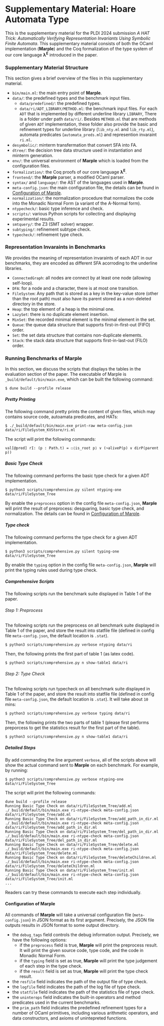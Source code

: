 # Supplementary Material: Hoare Automata Type

This is the supplementary material for the PLDI 2024 submission *A HAT Trick: Automatically Verifying Representation Invariants Using Symbolic Finite Automata*. This supplementary material consists of both the OCaml implementation (**Marple**) and the Coq formalization of the type system of our core language **λ<sup>E</sup>** introduced in the paper.

### Supplementary Material Structure

This section gives a brief overview of the files in this supplementary material.

* `bin/main.ml`: the main entry point of **Marple**.
* `data/`: the predefined types and the benchmark input files.
  + `data/predefined/`: the predefined types.
  + `data/ri/ADT_LIBRARY/METHOD.ml`: the benchmark input files. For each `ADT` that is implemented by different underline library `LIBRARY`, There is a folder under path `data/ri/`. Besides `METHOD.ml` that are methods of given `ADT` implementation, these folder also provide the basic and refinement types for underline library (`lib_nty.ml` and `lib_rty.ml`), automata predicates (`automata_preds.ml`) and represention invaraint `ri.ml`.
* `desymbolic/`: minterm transfermation that convert SFA into FA.
* `dtree/`: the decision tree data structure used in instantiation and minterm generation.
* `env/`: the universal environment of **Marple** which is loaded from the configuration files.
* `formalization/`: the Coq proofs of our core language **λ<sup>E</sup>**.
* `frontend/`: the **Marple** parser, a modified OCaml parser.
* `syntax/` and `language/`: the AST of the languages used in **Marple**.
* `meta-config.json`: the main configuration file, the details can be found in [Configuration of Marple](#configuration-of-marple).
* `normalization/`: the normalization procedure that normalizes the code into the Monadic Normal Form (a variant of the A-Normal form).
* `ntypecheck/`: basic type inference and check.
* `scripts/`: various Python scripts for collecting and displaying experimental results.
* `smtquery/`: the Z3 (SMT solver) wrapper.
* `subtyping/`: refinement subtype check.
* `typecheck/`: refinement type check.

### Representation Invaraints in Benchmarks

We provides the meaning of representation invaraints of each ADT in our benchmarks, they are encoded as different SFA acorroding to the underline libraries.

* `ConnectedGraph`: all nodes are connect by at least one node (allowing self-loop).
* `DFA`: for a node and a character, there is at most one transition.
* `FileSystem`: Any path that is stored as a key in the key-value
  store (other than the root path) must also have its parent stored as a
  non-deleted directory in the store.
* `Heap`: the top element of a heap is the minimal one.
* `LazySet`: there is no duplicate element insertion.
* `MinSet`: the recorded minimal element is the minimal element in the set.
* `Queue`: the queue data structure that supports first-in-first-out (FIFO) order.
* `Set`: the set data structure that contains non-duplicate elements.
* `Stack`: the stack data structure that supports first-in-last-out (FILO) order.


### Running Benchmarks of Marple

In this section, we discuss the scripts that displays the tables in the evaluation section of the paper. The executable of Marple is `_build/default/bin/main.exe`, which can be built the following command:

    $ dune build --profile release

##### Pretty Printing

The following command pretty prints the content of given files, which may contains source code, autoamata predicates, and HATs:

    $ ./_build/default/bin/main.exe print-raw meta-config.json data/ri/FileSystem_KVStore/ri.ml

The script will print the following commands:

```
val[@pred] rI: (p : Path.t) = ☐⟨is_root p⟩ ∨ (¬aliveP(p) ∨ dirP(parent p))
```

##### Basic Type Check

The following command performs the basic type check for a given ADT implementation.

    $ python3 scripts/comprehensive.py silent ntyping-one data/ri/FileSystem_Tree

By enable the `preprocess` option in the config file `meta-config.json`, **Marple** will print the result of preprocess: desguaring, basic type check, and normalization. The details can be found in [Configuration of Marple](#configuration-of-marple).

##### Type check

The following command performs the type check for a given ADT implementation.

    $ python3 scripts/comprehensive.py silent typing-one data/ri/FileSystem_Tree

By enable the `typing` option in the config file `meta-config.json`, **Marple** will print the typing rules used during type check.

##### Comprehensive Scripts

The following scripts run the benchmark suite displayed in Table 1 of the paper.

###### Step 1: Preprocess

The following scripts run the preprocess on all benchmark suite displayed in Table 1 of the paper, and store the result into statfile file (defined in config file `meta-config.json`, the default location is `.stat`).

    $ python3 scripts/comprehensive.py verbose ntyping data/ri

Then, the following prints the first part of table 1 (as latex code).

    $ python3 scripts/comprehensive.py n show-table1 data/ri

###### Step 2: Type Check

The following scripts run typecheck on all benchmark suite displayed in Table 1 of the paper, and store the result into statfile file (defined in config file `meta-config.json`, the default location is `.stat`). It will take about `10` mins:

    $ python3 scripts/comprehensive.py verbose typing data/ri

Then, the following prints the two parts of table 1 (please first performs preporcess to get the statistics result for the first part of the table).

    $ python3 scripts/comprehensive.py n show-table1 data/ri


##### Detailed Steps

By add commanding the line argument `verbose`, all of the scripts above will show the actual command sent to **Marple** on each benchmark. For example, by running:

    $ python3 scripts/comprehensive.py verbose ntyping-one data/ri/FileSystem_Tree

The script will print the following commands:

```
dune build --profile release
Running Basic Type Check on data/ri/FileSystem_Tree/add.ml
./_build/default/bin/main.exe ri-ntype-check meta-config.json data/ri/FileSystem_Tree/add.ml
Running Basic Type Check on data/ri/FileSystem_Tree/add_path_in_dir.ml
./_build/default/bin/main.exe ri-ntype-check meta-config.json data/ri/FileSystem_Tree/add_path_in_dir.ml
Running Basic Type Check on data/ri/FileSystem_Tree/del_path_in_dir.ml
./_build/default/bin/main.exe ri-ntype-check meta-config.json data/ri/FileSystem_Tree/del_path_in_dir.ml
Running Basic Type Check on data/ri/FileSystem_Tree/delete.ml
./_build/default/bin/main.exe ri-ntype-check meta-config.json data/ri/FileSystem_Tree/delete.ml
Running Basic Type Check on data/ri/FileSystem_Tree/deleteChildren.ml
./_build/default/bin/main.exe ri-ntype-check meta-config.json data/ri/FileSystem_Tree/deleteChildren.ml
Running Basic Type Check on data/ri/FileSystem_Tree/init.ml
./_build/default/bin/main.exe ri-ntype-check meta-config.json data/ri/FileSystem_Tree/init.ml
...
```

Readers can try these commands to execute each step individually.

#### Configuration of Marple

All commands of **Marple** will take a universal configuration file (`meta-config.json`) in JSON format as its first argument. Precisely, the JSON file outputs results in JSON format to some output directory.
- the `debug_tags` field controls the debug information output. Precisely, we have the following options:
  + if the `preprocess` field is true, **Marple** will print the preprocess result. It will print the given source code, type code, and the code in Monadic Normal Form.
  + if the `typing` field is set as true, **Marple** will print the type judgement of each step in the type check.
  + if the `result` field is set as true, **Marple** will print the type check result.
- the `resfile` field indicates the path of the output file of type check.
- the `logfile` field indicates the path of the log file of type check.
- the `statfile` field indicates the path of the statistics file of type check.
- the `uninterops` field indicates the built-in operators and method predicates used in the current benchmarks.
- the `prim_path` field indicates the predefined refinement types for a number of
OCaml primitives, including various arithmetic operators, and data constructors, and axioms of unintepreted functions.


